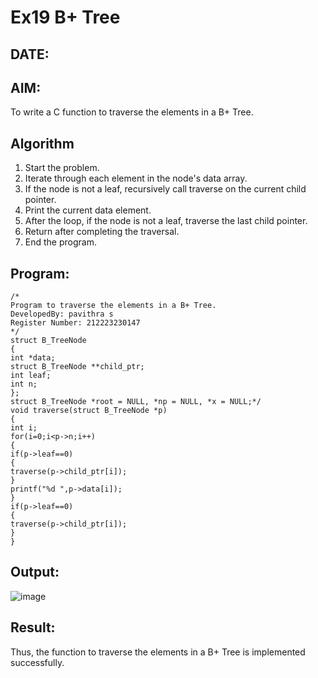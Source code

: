 # Ex19 B+ Tree
## DATE:
## AIM:
To write a C function to traverse the elements in a B+ Tree.

## Algorithm
1. Start the problem. 
2. Iterate through each element in the node's data array.
3. If the node is not a leaf, recursively call traverse on the current child pointer.
4. Print the current data element. 
5. After the loop, if the node is not a leaf, traverse the last child pointer.
6. Return after completing the traversal.
7. End the program. 

## Program:
```
/*
Program to traverse the elements in a B+ Tree.
DevelopedBy: pavithra s
Register Number: 212223230147
*/
struct B_TreeNode 
{ 
int *data; 
struct B_TreeNode **child_ptr; 
int leaf; 
int n; 
}; 
struct B_TreeNode *root = NULL, *np = NULL, *x = NULL;*/ 
void traverse(struct B_TreeNode *p) 
{ 
int i; 
for(i=0;i<p->n;i++) 
{ 
if(p->leaf==0) 
{ 
traverse(p->child_ptr[i]); 
} 
printf("%d ",p->data[i]); 
} 
if(p->leaf==0) 
{ 
traverse(p->child_ptr[i]); 
} 
}
```

## Output:

![image](https://github.com/user-attachments/assets/fae7ae05-5ccd-4dc9-a1ba-43222207a848)


## Result:
Thus, the function to traverse the elements in a B+ Tree is implemented successfully.
